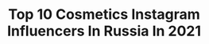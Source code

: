 ---
title: Top 10 Cosmetics Instagram Influencers In Russia In 2021
description: >-
  Find top cosmetics Instagram influencers in Russia in 2021. Most popular hashtags: #makeup #makeupbyme #matteffect.
platform: Instagram
hits: 525
text_top: Identify the best Instagram profiles on inBeat.
text_bottom: Our search engine aggregates 525 Instagram influencers like this in Russia for you to contact.
profiles:
  - username: "leemilaya"
    fullname: >-
      Mila Lee
    bio: >-
      🏆Best Beauty Blogger 2019 Стилист «осознанной моды»👗 Амбасадор Eveline cosmetics ❥ᏚᏢᏴ ✎О макияже, стиле и красоте Ведущая #гранисовременности 🎙 New👇🏼
    location: "Russia"
    followers: 21788
    engagement: 488
    commentsToLikes: 0.186398
    id: ck5hkylurj9d50i11nbi9a5h0
    verified: false
    hashtags: "#stopspots, #washoff, #thebeautific, #cleanout"
  - username: "_inna_demchenko"
    fullname: >-
      INNA 🦂
    bio: >-
      • travelholic • 20 countries... ★ • sport🤍 • founder : @keeplove_krd_ @cosmetic.love.krd @gate__17
    location: "Russia"
    followers: 42188
    engagement: 712
    commentsToLikes: 0.025908
    id: ck6u4mtm24mdj0j71e2oh0i87
    verified: false
    hashtags: ""
  - username: "baby.s.m"
    fullname: >-
      классная 𝕊𝕒𝕓𝕣𝕚𝕟𝕒
    bio: >-
      𝘿𝙂-𝙉𝙎𝙆 𝘽𝙖𝙧𝙗𝙞𝙚 𝙜𝙞𝙧𝙡 🥵 мой магазин: @girlstyle_cosmetic
    location: "Russia"
    followers: 9313
    engagement: 2419
    commentsToLikes: 0.032796
    id: ckapav9nkxln80i78nmer51pl
    verified: false
    hashtags: ""
  - username: "roxys_choice"
    fullname: >-
      ⭐RAXANA SAMOKHVALOVA ✨
    bio: >-
      👑ДВАЖДЫ ЛУЧШИЙ BEAUTY BLOGGER 2019 по версии Невские Берега🏆 💄Амбассадор Eveline Cosmetics 👠FASHION GURU 🔥Худею:уже –50 кг 📩 Roxys_choice@mail.ru ⠀ 👇
    location: "Russia"
    followers: 573429
    engagement: 246
    commentsToLikes: 0.031863
    id: ck13cbadwzi890i191zv9px97
    verified: false
    hashtags: "#rc, #grazia, #halloween2020, #yvesrocherrussia"
  - username: "kristinasadova"
    fullname: >-
      Кристина Садова 💃🏻🥂✨
    bio: >-
      ‼️Рекламу не делаю‼️ Тут про меня, семью, путешествия, еду и про винишко 💃🏻🎉 Организую @che_market и @vseprostofest❤️ Создаю @bellapro_cosmetics 💞
    location: "Russia"
    followers: 68060
    engagement: 448
    commentsToLikes: 0.024427
    id: ck8t2102jxtn40j78rzp4ioud
    verified: false
    hashtags: "#eccobts"
  - username: "tehila_ushkats"
    fullname: >-
      🧿YᗩSᗩ🧿
    bio: >-
      @yasa_cosmetic 💅🏻
    location: "Russia"
    followers: 25511
    engagement: 302
    commentsToLikes: 0.046958
    id: ck6u1044virfy0j71qn4whzep
    verified: false
    hashtags: "#dior, #forevermine"
  - username: "meltedcoffee"
    fullname: >-
      BEAUTYBOSS TANIA
    bio: >-
      Beauty Mentor • personal cosmetics shopper 🛍 📩 freelance Makeup Artist ™️INSPECTOR of quality coffee shops ☕️ 📸Broadcasting creativity in stories
    location: "Russia"
    followers: 16404
    engagement: 50
    commentsToLikes: 0.095419
    id: ck5hjfn3pgjkv0i11ms29yuii
    verified: false
    hashtags: "#dubaimakeupartist, #dubaibeautyvlogger, #makeupaddict, #ilovemakeup"
  - username: "ekamaksi"
    fullname: >-
      🌟Екатерина Максимова
    bio: >-
      🏆Продюсер года 2019 🏆Бренд года 2020 🌟Agent models Основатель: @cmg.russia 140 ф-лов @cmg_cosmetics Кастинг директор: @alexander_syutkin_production
    location: "Russia"
    followers: 303861
    engagement: 38
    commentsToLikes: 0.055834
    id: ck6u3zb6j0rex0j714t6osqfi
    verified: false
    hashtags: ""
  - username: "akula.guzel"
    fullname: >-
      Гузелия Хамитовна 💸
    bio: >-
      🦈Будни леди-акулы в сторис 📚Бизнес-юрист по образованию ✨Эксперт по коже Косметология @bodyface_beauty Бутик @bodyface_cosmetics
    location: "Russia"
    followers: 23489
    engagement: 865
    commentsToLikes: 0.040745
    id: ck6tpdtb8jak80j71zlhex8r8
    verified: false
    hashtags: ""
  - username: "ler_chek"
    fullname: >-
      Валерия Чекалина
    bio: >-
      Я Лерчик Создаю лучшую антицеллюлитную косметику @letique.cosmetics Реклама 89170388755 PR 89262666308 Денежный марафон «Новая жизнь» 👇🏼
    location: "Russia"
    followers: 8156951
    engagement: 802
    commentsToLikes: 0.027769
    id: ck13b1hvvt88k0i19n6vycbnq
    verified: false
    hashtags: ""
---